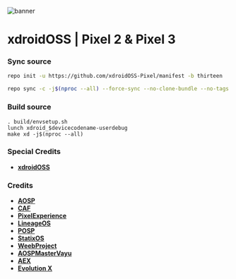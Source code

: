 ![banner](https://raw.githubusercontent.com/xdroid-oss/.github/55654e4a1b88977f60e2116d7cbeed17e87f450b/banner.png)

# xdroidOSS | Pixel 2 & Pixel 3

### Sync source ###
```bash
repo init -u https://github.com/xdroidOSS-Pixel/manifest -b thirteen
```
```bash
repo sync -c -j$(nproc --all) --force-sync --no-clone-bundle --no-tags
```

### Build source ###
```
. build/envsetup.sh
lunch xdroid_$devicecodename-userdebug
make xd -j$(nproc --all)
```
### Special Credits ###
 * [**xdroidOSS**](https://github.com/xdroid-oss)

### Credits ###
 * [**AOSP**](https://android.googlesource.com)
 * [**CAF**](https://source.codeaurora.org)
 * [**PixelExperience**](https://github.com/PixelExperience)
 * [**LineageOS**](https://github.com/LineageOS)
 * [**POSP**](https://github.com/PotatoProject)
 * [**StatixOS**](https://github.com/StatiXOS)
 * [**WeebProject**](https://github.com/WeebProject)
 * [**AOSPMasterVayu**](https://github.com/AOSP-Master-Vayu)
 * [**AEX**](https://github.com/AospExtended)
 * [**Evolution X**](https://github.com/Evolution-X)